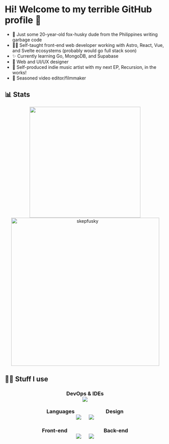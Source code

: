 # Hi! Welcome to my terrible GitHub profile 👋

- 🦊 Just some 20-year-old fox-husky dude from the Philippines writing garbage code
- 👨‍💻 Self-taught front-end web developer working with Astro, React, Vue, and Svelte ecosystems (probably would go full stack soon)
- ✨ Currently learning Go, MongoDB, and Supabase
- 📲 Web and UI/UX designer
- 🎵 Self-produced indie music artist with my next EP, Recursion, in the works!
- 🎥 Seasoned video editor/filmmaker

## 📊 Stats
<p align="center">
  <a href="https://github.com/anuraghazra/github-readme-stats">
      <img width="348" src="https://github-readme-stats.vercel.app/api/top-langs/?username=skepfusky&hide_title=true&layout=compact&theme=vue-dark&langs_count=10&hide_border=true&show_icons=true&include_all_commits=true&hide=json&line_height=16">
  </a>
  <img width="465" src="https://github-readme-streak-stats.herokuapp.com/?user=skepfusky&theme=vue-dark&hide_border=true" alt="skepfusky">
</p>

## 🧑‍💻 Stuff I use
<h3>
<p align="center">
  <strong>DevOps & IDEs</strong><br>
  <a href="https://github.com/tandpfun/skill-icons#readme"><img src="https://skillicons.dev/icons?i=bash,vscode,vim"></a>
  <br><br>
  <strong>Languages&emsp;&emsp;&emsp;&emsp;</strong><strong>&emsp;&emsp;Design</strong><br>
  <a href="https://github.com/tandpfun/skill-icons#readme"><img src="https://skillicons.dev/icons?i=js,ts,py"></a>
  &emsp;
  <a href="https://github.com/tandpfun/skill-icons#readme"><img src="https://skillicons.dev/icons?i=ps,ai,pr,ae&perline=4"></a>
  <br><br>
  <strong>Front-end&emsp;&emsp;&emsp;</strong><strong>&emsp;&emsp;&emsp;&emsp;Back-end</strong><br>
  <a href="https://github.com/tandpfun/skill-icons#readme"><img src="https://skillicons.dev/icons?i=html,css,sass,vue,nuxtjs,svelte,astro&perline=4"></a>
  &emsp;
  <a href="https://github.com/tandpfun/skill-icons#readme"><img src="https://skillicons.dev/icons?i=nodejs,mongodb,graphql,supabase,redis&perline=3"></a>
</p>
</h3>

